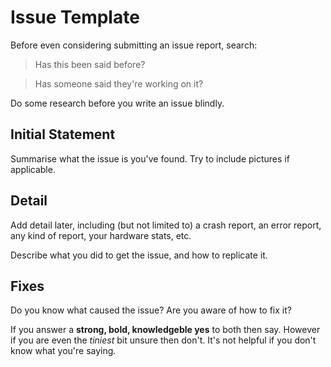 # Issue Template

Before even considering submitting an issue report, search:

>Has this been said before?

>Has someone said they're working on it?

Do some research before you write an issue blindly.

## Initial Statement
Summarise what the issue is you've found.
Try to include pictures if applicable.

## Detail
Add detail later, including (but not limited to) a crash report, an error report, any kind of report, your hardware stats, etc.

Describe what you did to get the issue, and how to replicate it.

## Fixes
Do you know what caused the issue? Are you aware of how to fix it?

If you answer a **strong, bold, knowledgeble yes** to both then say. However if you are even the _tiniest_ bit unsure then don't. It's not helpful if you don't know what you're saying.
